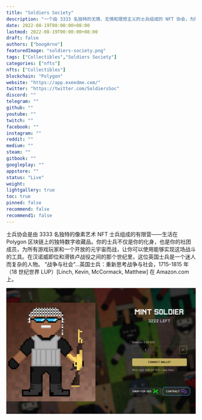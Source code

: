 ```yaml
---
title: "Soldiers Society"
description: "一个由 3333 名独特的无情、无情和理想主义的士兵组成的 NFT 协会，为所有游戏玩家的自由而战。"
date: 2022-08-19T00:00:00+08:00
lastmod: 2022-08-19T00:00:00+08:00
draft: false
authors: ["boogArno"]
featuredImage: "soldiers-society.png"
tags: ["Collectibles","Soldiers Society"]
categories: ["nfts"]
nfts: ["Collectibles"]
blockchain: "Polygon"
website: "https://app.exeedme.com/"
twitter: "https://twitter.com/SoldiersSoc"
discord: ""
telegram: ""
github: ""
youtube: ""
twitch: ""
facebook: ""
instagram: ""
reddit: ""
medium: ""
steam: ""
gitbook: ""
googleplay: ""
appstore: ""
status: "Live"
weight: 
lightgallery: true
toc: true
pinned: false
recommend: false
recommend1: false
---
```


士兵协会是由 3333 名独特的像素艺术 NFT 士兵组成的有限营——生活在 Polygon 区块链上的独特数字收藏品。你的士兵不仅是你的化身，也是你的社团成员，为所有游戏玩家和一个开放的元宇宙而战，让你可以使用能够实现这场战斗的工具。在汉诺威即位和滑铁卢战役之间的那个世纪里，这位英国士兵是一个迷人而复杂的人物。 “战争与社会”...英国士兵：重新思考战争与社会，1715-1815 年（18 世纪世界 LUP）[Linch, Kevin, McCormack, Matthew] 在 Amazon.com 上。

![soldierssociety-dapp-collectibles-matic-image2_4eefd9f5ec1062fb38aa6dd10023a378](soldierssociety-dapp-collectibles-matic-image2_4eefd9f5ec1062fb38aa6dd10023a378.png)